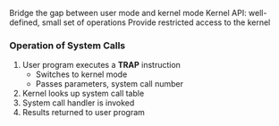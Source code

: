 Bridge the gap between user mode and kernel mode
Kernel API: well-defined, small set of operations
Provide restricted access to the kernel

### Operation of System Calls
1. User program executes a **TRAP** instruction
	- Switches to kernel mode
	- Passes parameters, system call number
2. Kernel looks up system call table
3. System call handler is invoked
4. Results returned to user program

